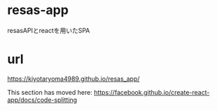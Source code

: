 # resas-app
resasAPIとreactを用いたSPA
# url
https://kiyotaryoma4989.github.io/resas_app/


This section has moved here: https://facebook.github.io/create-react-app/docs/code-splitting
